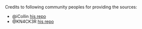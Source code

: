 Credits to following community peoples for providing the sources:
- @iCollin [his repo](https://github.com/iCollin) 
- @KN4CK3R [his repo](https://github.com/KN4CK3R) 
